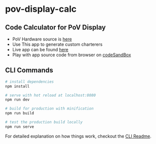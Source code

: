 # pov-display-calc

## Code Calculator for PoV Display

* PoV Hardware source is [here](https://github.com/B45i/Tiny-PoV)
* Use This app to generate custom charterers
* Live app can be found [here](https://pov-display-calc.vercel.app/)
* Play with app source code from browser on [codeSandBox](https://codesandbox.io/s/gracious-cohen-liigt?file=/src/Grid.js:0-1207)

## CLI Commands

``` bash
# install dependencies
npm install

# serve with hot reload at localhost:8080
npm run dev

# build for production with minification
npm run build

# test the production build locally
npm run serve
```

For detailed explanation on how things work, checkout the [CLI Readme](https://github.com/developit/preact-cli/blob/master/README.md).
